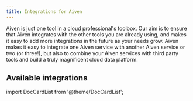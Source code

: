 ```yaml
---
title: Integrations for Aiven
---
```


Aiven is just one tool in a cloud professional\'s toolbox. Our aim is to
ensure that Aiven integrates with the other tools you are already using,
and makes it easy to add more integrations in the future as your needs
grow. Aiven makes it easy to integrate one Aiven service with another
Aiven service or two (or three!), but also to combine your Aiven
services with third party tools and build a truly magnificent cloud data
platform.

## Available integrations

import DocCardList from '@theme/DocCardList';

<DocCardList />
